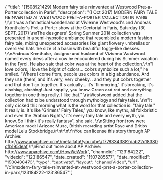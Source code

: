 {
    "title": "[1508521429] Modern fairy tale reinvented at Westwood Pret-a-Porter collection in Paris",
    "description": "(1 Oct 2017) MODERN FAIRY TALE REINVENTED AT WESTWOOD PRET-A-PORTER COLLECTION IN PARIS \r\nIt was a fantastical wonderland at Vivienne Westwood's and Andreas Kronthaler's Pret-a-Porter show at the Centorial in Paris, Saturday (30 SEPT. 2017) \r\nThe designers' Spring Summer 2018 collection was presented in a semi-hypnotic ambiance that resembled a modern fashion fairy tale, mixing unexpected accessories like giant flowery umbrellas or oversized hats the size of a basin with beautiful foggy-like dresses.  \r\nAndreas Kronthaler, designer and husband of Vivienne Westwood, named every dress after a cow he encountered during his Summer vacation in the Tyrol. He also said that color was at the heart of the collection.\r\n\"I love colors, I love the bright of colors... colors symbolize such a lot,\" he smiled. \"Where I come from, people use colors in a big abundance. And they use (them) and it's very, very cheeky... and they put colors together and that don't go together. It's actually... it's 'flimmering,' it's breaking, it's clashing, clashing! Just happily, you know. Green and red and everything together in one thing really. I like that.\"  \r\nWestwood added that the collection had to be understood through mythology and fairy tales. \r\n\"It only clicked this morning what is the word for that collection is: \"fairy tale.\" It really is. It's like 'Grimms' Fairy Tales,' you know, like myths, all folkloristic and even the 'Arabian Nights,' it's every fairy tale and every myth, you know. So I think it's really fantasy\", she said. \r\nSitting front row were American model Arizona Muse, British recording artist Raye and British model Lelu Stockbridge.\r\n\r\n\r\nYou can license this story through AP Archive: http:\/\/www.aparchive.com\/metadata\/youtube\/f7783343882dab22d18380cfb195deaf \r\nFind out more about AP Archive: http:\/\/www.aparchive.com\/HowWeWork",
    "channelid": "123184222",
    "videoid": "123186547",
    "date_created": "1507285577",
    "date_modified": "1508436473",
    "type": "captivate",
    "layout": "channelVideo",
    "url": "\/c1\/modern-fairy-tale-reinvented-at-westwood-pret-a-porter-collection-in-paris\/123184222-123186547"
}